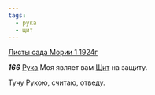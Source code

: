 ```yaml
---
tags:
  - рука
  - щит
---
```


[Листы сада Мории 1 1924г](https://127.0.0.1:4002/agni/1924)

___166___
[Рука](../../../tags/#рука) Моя являет вам [Щит](../../../tags/#[щит](../../../tags/#щит)) на защиту.   

Тучу Рукою, считаю, отведу.   

